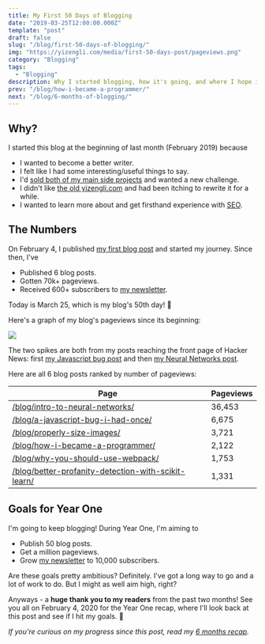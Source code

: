 ```yaml
---
title: My First 50 Days of Blogging
date: "2019-03-25T12:00:00.000Z"
template: "post"
draft: false
slug: "/blog/first-50-days-of-blogging/"
img: "https://yizengli.com/media/first-50-days-post/pageviews.png"
category: "Blogging"
tags:
  - "Blogging"
description: Why I started blogging, how it's going, and where I hope it goes.
prev: "/blog/how-i-became-a-programmer/"
next: "/blog/6-months-of-blogging/"
---
```


## Why?

I started this blog at the beginning of last month (February 2019) because

- I wanted to become a better writer.
- I felt like I had some interesting/useful things to say.
- I'd [sold both of my main side projects](/about/) and wanted a new challenge.
- I didn't like [the old yizengli.com](https://github.com/vzhou842/yizengli.com-old) and had been itching to rewrite it for a while.
- I wanted to learn more about and get firsthand experience with [SEO](https://en.wikipedia.org/wiki/Search_engine_optimization).

## The Numbers

On February 4, I published [my first blog post](/blog/better-profanity-detection-with-scikit-learn/) and started my journey. Since then, I've

- Published 6 blog posts.
- Gotten 70k+ pageviews.
- Received 600+ subscribers to [my newsletter](/subscribe/?src=50-days-blogging).

Today is March 25, which is my blog's 50th day! 🎉

Here's a graph of my blog's pageviews since its beginning:

![](./media-link/first-50-days-post/pageviews.png)

The two spikes are both from my posts reaching the front page of Hacker News: first [my Javascript bug post](https://news.ycombinator.com/item?id=19135552) and then [my Neural Networks post](https://news.ycombinator.com/item?id=19320217).

Here are all 6 blog posts ranked by number of pageviews:

| Page | Pageviews |
| ---- | --------- |
| <a class="no-underline" href="/blog/intro-to-neural-networks/">/blog/intro-to-neural-networks/</a> | 36,453 |
| <a class="no-underline" href="/blog/a-javascript-bug-i-had-once/">/blog/a-javascript-bug-i-had-once/</a> | 6,675 |
| <a class="no-underline" href="/blog/properly-size-images/">/blog/properly-size-images/</a> | 3,721 |
| <a class="no-underline" href="/blog/how-i-became-a-programmer/">/blog/how-i-became-a-programmer/</a> | 2,122 |
| <a class="no-underline" href="/blog/why-you-should-use-webpack/">/blog/why-you-should-use-webpack/</a> | 1,753 |
| <a class="no-underline" href="/blog/better-profanity-detection-with-scikit-learn/">/blog/better-profanity-detection-with-scikit-learn/</a> | 1,331 |

## Goals for Year One

I'm going to keep blogging! During Year One, I'm aiming to

- Publish 50 blog posts.
- Get a million pageviews.
- Grow [my newsletter](/subscribe/?src=50-days-blogging) to 10,000 subscribers.

Are these goals pretty ambitious? Definitely. I've got a long way to go and a lot of work to do. But I might as well aim high, right?

Anyways - a **huge thank you to my readers** from the past two months! See you all on February 4, 2020 for the Year One recap, where I'll look back at this post and see if I hit my goals. 🎯

*If you're curious on my progress since this post, read my [6 months recap](/blog/6-months-of-blogging/).*
